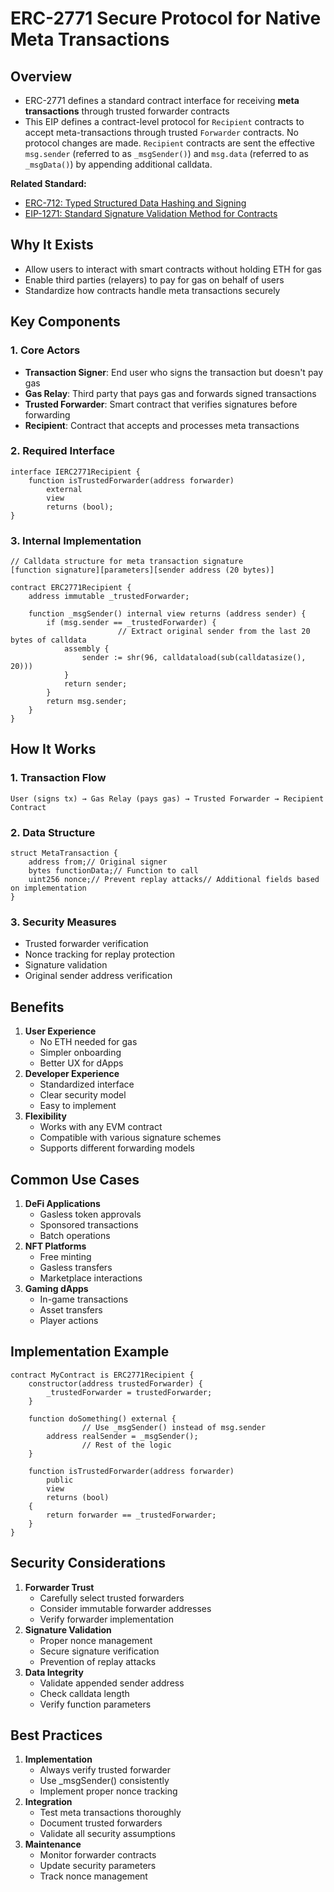 # ERC-2771 **Secure Protocol for Native Meta Transactions**

## Overview

- ERC-2771 defines a standard contract interface for receiving **meta transactions** through trusted forwarder contracts
- This EIP defines a contract-level protocol for `Recipient` contracts to accept meta-transactions through trusted `Forwarder` contracts. No protocol changes are made. `Recipient` contracts are sent the effective `msg.sender` (referred to as `_msgSender()`) and `msg.data` (referred to as `_msgData()`) by appending additional calldata.

**Related Standard:**

- [ERC-712: Typed Structured Data Hashing and Signing](https://www.notion.so/EIP712-Type-structured-data-hashing-and-signing-1336172cb8b18015b36ffc257fe66484?pvs=21)
- [EIP-1271: Standard Signature Validation Method for Contracts](https://www.notion.so/ERC1271-Standard-Signature-Validation-Method-for-Contracts-1306172cb8b180ed9c7adc3ab6b3c437?pvs=21)

## Why It Exists

- Allow users to interact with smart contracts without holding ETH for gas
- Enable third parties (relayers) to pay for gas on behalf of users
- Standardize how contracts handle meta transactions securely

## Key Components

### 1. Core Actors

- **Transaction Signer**: End user who signs the transaction but doesn't pay gas
- **Gas Relay**: Third party that pays gas and forwards signed transactions
- **Trusted Forwarder**: Smart contract that verifies signatures before forwarding
- **Recipient**: Contract that accepts and processes meta transactions

### 2. Required Interface

```solidity
interface IERC2771Recipient {
    function isTrustedForwarder(address forwarder)
        external
        view
        returns (bool);
}
```

### 3. Internal Implementation

```solidity
// Calldata structure for meta transaction signature
[function signature][parameters][sender address (20 bytes)]

contract ERC2771Recipient {
    address immutable _trustedForwarder;

    function _msgSender() internal view returns (address sender) {
        if (msg.sender == _trustedForwarder) {
						// Extract original sender from the last 20 bytes of calldata
            assembly {
                sender := shr(96, calldataload(sub(calldatasize(), 20)))
            }
            return sender;
        }
        return msg.sender;
    }
}
```

## How It Works

### 1. Transaction Flow

```
User (signs tx) → Gas Relay (pays gas) → Trusted Forwarder → Recipient Contract
```

### 2. Data Structure

```solidity
struct MetaTransaction {
    address from;// Original signer
    bytes functionData;// Function to call
    uint256 nonce;// Prevent replay attacks// Additional fields based on implementation
}
```

### 3. Security Measures

- Trusted forwarder verification
- Nonce tracking for replay protection
- Signature validation
- Original sender address verification

## Benefits

1. **User Experience**
    - No ETH needed for gas
    - Simpler onboarding
    - Better UX for dApps
2. **Developer Experience**
    - Standardized interface
    - Clear security model
    - Easy to implement
3. **Flexibility**
    - Works with any EVM contract
    - Compatible with various signature schemes
    - Supports different forwarding models

## Common Use Cases

1. **DeFi Applications**
    - Gasless token approvals
    - Sponsored transactions
    - Batch operations
2. **NFT Platforms**
    - Free minting
    - Gasless transfers
    - Marketplace interactions
3. **Gaming dApps**
    - In-game transactions
    - Asset transfers
    - Player actions

## Implementation Example

```solidity
contract MyContract is ERC2771Recipient {
    constructor(address trustedForwarder) {
        _trustedForwarder = trustedForwarder;
    }

    function doSomething() external {
				// Use _msgSender() instead of msg.sender
        address realSender = _msgSender();
				// Rest of the logic
    }

    function isTrustedForwarder(address forwarder)
        public
        view
        returns (bool)
    {
        return forwarder == _trustedForwarder;
    }
}

```

## Security Considerations

1. **Forwarder Trust**
    - Carefully select trusted forwarders
    - Consider immutable forwarder addresses
    - Verify forwarder implementation
2. **Signature Validation**
    - Proper nonce management
    - Secure signature verification
    - Prevention of replay attacks
3. **Data Integrity**
    - Validate appended sender address
    - Check calldata length
    - Verify function parameters

## Best Practices

1. **Implementation**
    - Always verify trusted forwarder
    - Use _msgSender() consistently
    - Implement proper nonce tracking
2. **Integration**
    - Test meta transactions thoroughly
    - Document trusted forwarders
    - Validate all security assumptions
3. **Maintenance**
    - Monitor forwarder contracts
    - Update security parameters
    - Track nonce management

##